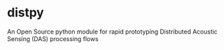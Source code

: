 # distpy
An Open Source python module for rapid prototyping Distributed Acoustic Sensing (DAS) processing flows

